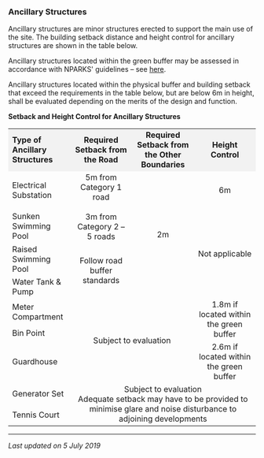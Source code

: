 ### Ancillary Structures

Ancillary structures are minor structures erected to support the main
use of the site. The building setback distance and height control for
ancillary structures are shown in the table below.

Ancillary structures located within the green buffer may be assessed in
accordance with NPARKS' guidelines – see <a
href="https://www.nparks.gov.sg/partner-us/development-plan-submission/guidelines-on-greenery-provision-and-tree-conservation-for-developments"
target="_blank">here</a>.

Ancillary structures located within the physical buffer and building
setback that exceed the requirements in the table below, but are below
6m in height, shall be evaluated depending on the merits of the design
and function.

**Setback and Height Control for Ancillary Structures**

<table>
<colgroup>
<col style="width: 25%" />
<col style="width: 25%" />
<col style="width: 25%" />
<col style="width: 25%" />
</colgroup>
<tbody>
<tr class="odd">
<td style="width: 25%; background-color: #f2f2f2"><strong>Type of
Ancillary Structures</strong></td>
<td
style="text-align: center; width: 25%; background-color: #f2f2f2;"><strong>Required
Setback from the Road</strong><br />
</td>
<td
style="text-align: center; width: 25%; background-color: #f2f2f2;"><strong>Required
Setback from the Other Boundaries</strong></td>
<td
style="text-align: center; width: 25%; background-color: #f2f2f2;"><strong>Height
Control</strong></td>
</tr>
<tr class="even">
<td><p>Electrical Substation</p></td>
<td rowspan="2" style="text-align: center;">5m from Category 1
road<br />
<br />
3m from Category 2 – 5 roads</td>
<td rowspan="4" style="text-align: center;">2m</td>
<td style="text-align: center;">6m</td>
</tr>
<tr class="odd">
<td>Sunken Swimming Pool</td>
<td rowspan="3" style="text-align: center;">Not applicable</td>
</tr>
<tr class="even">
<td>Raised Swimming Pool</td>
<td rowspan="2" style="text-align: center;">Follow road buffer
standards</td>
</tr>
<tr class="odd">
<td>Water Tank &amp; Pump</td>
</tr>
<tr class="even">
<td>Meter Compartment</td>
<td colspan="2" rowspan="3" style="text-align: center;">Subject to
evaluation</td>
<td rowspan="2" style="text-align: center;">1.8m if located within the
green buffer</td>
</tr>
<tr class="odd">
<td>Bin Point</td>
</tr>
<tr class="even">
<td>Guardhouse</td>
<td style="text-align: center;">2.6m if located within the green
buffer</td>
</tr>
<tr class="odd">
<td>Generator Set</td>
<td colspan="3" rowspan="2" style="text-align: center;">Subject to
evaluation<br />
Adequate setback may have to be provided to minimise glare and noise
disturbance to adjoining developments</td>
</tr>
<tr class="even">
<td>Tennis Court</td>
</tr>
</tbody>
</table>

  

------------------------------------------------------------------------

*Last updated on 5 July 2019*

### 

